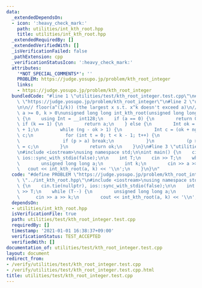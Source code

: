 ```yaml
---
data:
  _extendedDependsOn:
  - icon: ':heavy_check_mark:'
    path: utilities/int_kth_root.hpp
    title: utilities/int_kth_root.hpp
  _extendedRequiredBy: []
  _extendedVerifiedWith: []
  _isVerificationFailed: false
  _pathExtension: cpp
  _verificationStatusIcon: ':heavy_check_mark:'
  attributes:
    '*NOT_SPECIAL_COMMENTS*': ''
    PROBLEM: https://judge.yosupo.jp/problem/kth_root_integer
    links:
    - https://judge.yosupo.jp/problem/kth_root_integer
  bundledCode: "#line 1 \"utilities/test/kth_root_integer.test.cpp\"\n#define PROBLEM\
    \ \"https://judge.yosupo.jp/problem/kth_root_integer\"\n#line 2 \"utilities/int_kth_root.hpp\"\
    \n\n// floor(a^(1/k)) (the largest x s.t. x^k doesn't exceed a)\n// Constraints:\
    \ a >= 0, k > 0\nunsigned long long int_kth_root(unsigned long long a, int k)\
    \ {\n    using Int = __int128;\n    if (a == 0) {\n        return 0;\n    } else\
    \ if (k == 1) {\n        return a;\n    } else {\n        Int ok = 1, ng = Int(a)\
    \ + 1;\n        while (ng - ok > 1) {\n            Int c = (ok + ng) / 2, p =\
    \ c;\n            for (int t = 0; t < k - 1; t++) {\n                p *= c;\n\
    \                if (p > a) break;\n            }\n            (p > a ? ng : ok)\
    \ = c;\n        }\n        return ok;\n    }\n}\n#line 3 \"utilities/test/kth_root_integer.test.cpp\"\
    \n#include <iostream>\nusing namespace std;\n\nint main() {\n    cin.tie(nullptr),\
    \ ios::sync_with_stdio(false);\n\n    int T;\n    cin >> T;\n    while (T--) {\n\
    \        unsigned long long a;\n        int k;\n        cin >> a >> k;\n     \
    \   cout << int_kth_root(a, k) << '\\n';\n    }\n}\n"
  code: "#define PROBLEM \"https://judge.yosupo.jp/problem/kth_root_integer\"\n#include\
    \ \"../int_kth_root.hpp\"\n#include <iostream>\nusing namespace std;\n\nint main()\
    \ {\n    cin.tie(nullptr), ios::sync_with_stdio(false);\n\n    int T;\n    cin\
    \ >> T;\n    while (T--) {\n        unsigned long long a;\n        int k;\n  \
    \      cin >> a >> k;\n        cout << int_kth_root(a, k) << '\\n';\n    }\n}\n"
  dependsOn:
  - utilities/int_kth_root.hpp
  isVerificationFile: true
  path: utilities/test/kth_root_integer.test.cpp
  requiredBy: []
  timestamp: '2021-01-01 16:38:37+09:00'
  verificationStatus: TEST_ACCEPTED
  verifiedWith: []
documentation_of: utilities/test/kth_root_integer.test.cpp
layout: document
redirect_from:
- /verify/utilities/test/kth_root_integer.test.cpp
- /verify/utilities/test/kth_root_integer.test.cpp.html
title: utilities/test/kth_root_integer.test.cpp
---
```

